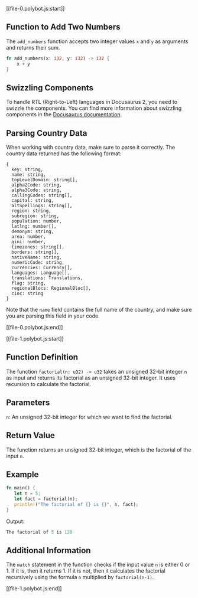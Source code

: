 [[file-0.polybot.js:start]]

## Function to Add Two Numbers

The `add_numbers` function accepts two integer values `x` and `y` as arguments and returns their sum.

```rust
fn add_numbers(x: i32, y: i32) -> i32 {
    x + y
}
```

## Swizzling Components

To handle RTL (Right-to-Left) languages in Docusaurus 2, you need to swizzle the components. You can find more information about swizzling components in the [Docusaurus documentation](https://v2.docusaurus.io/docs/cli/#docusaurus-swizzle).

## Parsing Country Data

When working with country data, make sure to parse it correctly. The country data returned has the following format:

```
{
  key: string,
  name: string,
  topLevelDomain: string[],
  alpha2Code: string,
  alpha3Code: string,
  callingCodes: string[],
  capital: string,
  altSpellings: string[],
  region: string,
  subregion: string,
  population: number,
  latlng: number[],
  demonym: string,
  area: number,
  gini: number,
  timezones: string[],
  borders: string[],
  nativeName: string,
  numericCode: string,
  currencies: Currency[],
  languages: Language[],
  translations: Translations,
  flag: string,
  regionalBlocs: RegionalBloc[],
  cioc: string
}
```

Note that the `name` field contains the full name of the country, and make sure you are parsing this field in your code.

[[file-0.polybot.js:end]]

[[file-1.polybot.js:start]]

## Function Definition

The function `factorial(n: u32) -> u32` takes an unsigned 32-bit integer `n` as input and returns its factorial as an unsigned 32-bit integer. It uses recursion to calculate the factorial.

## Parameters

`n`: An unsigned 32-bit integer for which we want to find the factorial.

## Return Value

The function returns an unsigned 32-bit integer, which is the factorial of the input `n`.

## Example

```Rust
fn main() {
   let n = 5;
   let fact = factorial(n);
   println!("The factorial of {} is {}", n, fact);
}
```

Output:

```Rust
The factorial of 5 is 120
```

## Additional Information

The `match` statement in the function checks if the input value `n` is either 0 or 1. If it is, then it returns 1. If it is not, then it calculates the factorial recursively using the formula `n` multiplied by `factorial(n-1)`.

[[file-1.polybot.js:end]]